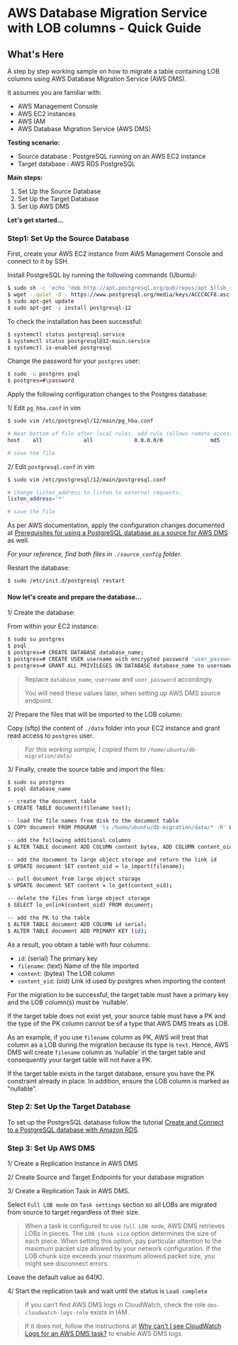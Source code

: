 
AWS Database Migration Service with LOB columns - Quick Guide
=============================================================

What's Here
-----------

A step by step working sample on how to migrate a table containing LOB columns 
using AWS Database Migration Service (AWS DMS).

It assumes you are familiar with:
-	AWS Management Console
-	AWS EC2 instances
-	AWS IAM
- AWS Database Migration Service (AWS DMS)

**Testing scenario:**

- Source database : PostgreSQL running on an AWS EC2 instance
- Target database : AWS RDS PostgreSQL

**Main steps:**

1. Set Up the Source Database
2. Set Up the Target Database 
3. Set Up AWS DMS

**Let's get started...**

### Step1: Set Up the Source Database

First, create your AWS EC2 instance from AWS Management Console and connect to it by SSH.

Install PostgreSQL by running the following commands (Ubuntu):

```sh
$ sudo sh -c 'echo "deb http://apt.postgresql.org/pub/repos/apt $(lsb_release -cs)-pgdg main" > /etc/apt/sources.list.d/pgdg.list'
$ wget --quiet -O - https://www.postgresql.org/media/keys/ACCC4CF8.asc | sudo apt-key add -
$ sudo apt-get update
$ sudo apt-get -y install postgresql-12
```

To check the installation has been successful:

```sh
$ systemctl status postgresql.service
$ systemctl status postgresql@12-main.service
$ systemctl is-enabled postgresql
```

Change the password for your `postgres` user:

```sh
$ sudo -u postgres psql
$ postgres=#\password
```

Apply the following configuration changes to the Postgres database:

1/ Edit `pg_hba.conf` in vim
```sh
$ sudo vim /etc/postgresql/12/main/pg_hba.conf

# Near bottom of file after local rules, add rule (allows remote access):
host    all             all             0.0.0.0/0               md5

# save the file
```

2/ Edit `postgresql.conf` in vim

```sh
$ sudo vim /etc/postgresql/12/main/postgresql.conf

# Change listen_address to listen to external requests:
listen_address='*'

# save the file
```

As per AWS documentation, apply the configuration changes documented at
[Prerequisites for using a PostgreSQL database as a source for AWS DMS](https://docs.aws.amazon.com/dms/latest/userguide/CHAP_Source.PostgreSQL.html#CHAP_Source.PostgreSQL.Prerequisites)
as well.

_For your reference, find both files in `./source_config` folder._

Restart the database:

```sh
$ sudo /etc/init.d/postgresql restart
```

#### Now let's create and prepare the database...

1/ Create the database:

From within your EC2 instance:

```sh
$ sudo su postgres
$ psql
$ postgres=# CREATE DATABASE database_name;
$ postgres=# CREATE USER username with encrypted password 'user_password';
$ postgres=# GRANT ALL PRIVILEGES ON DATABASE database_name to username;
```

> Replace `database_name`, `username` and `user_password` accordingly.
>
> You will need these values later, when setting up AWS DMS source endpoint.


2/ Prepare the files that will be imported to the LOB column:

Copy (sftp) the content of `./data` folder into your EC2 instance and 
grant read access to `postgres` user.

> _For this working sample, I copied them to `/home/ubuntu/db-migration/data/`_

3/ Finally, create the source table and import the files:

```sh
$ sudo su postgres
$ psql database_name

-- create the document table
$ CREATE TABLE document(filename text);

-- load the file names from disk to the document table
$ COPY document FROM PROGRAM 'ls /home/ubuntu/db-migration/data/* -R' WITH (format 'csv');

-- add the following additional columns
$ ALTER TABLE document ADD COLUMN content bytea, ADD COLUMN content_oid oid;

-- add the document to large object storage and return the link id
$ UPDATE document SET content_oid = lo_import(filename);

-- pull document from large object storage
$ UPDATE document SET content = lo_get(content_oid);

-- delete the files from large object storage
$ SELECT lo_unlink(content_oid) FROM document;

-- add the PK to the table
$ ALTER TABLE document ADD COLUMN id serial;
$ ALTER TABLE document ADD PRIMARY KEY (id);
```

As a result, you obtain a table with four columns:

- `id`: (serial) The primary key 
- `filename`: (text) Name of the file imported 
- `content`: (bytea) The LOB column 
- `content_oid`: (oid) Link id used by postgres when importing the content

For the migration to be successful, the target table must have a 
primary key and the LOB column(s) must be ‘nullable’.

If the target table does not exist yet, your source table must 
have a PK and the type of the PK column cannot be of a type that AWS DMS treats as LOB.

As an example, if you use `filename` column as PK, AWS will treat that column as a 
LOB during the migration because its type is `text`. 
Hence, AWS DMS will create `filename` column as ‘nullable’ in the target table 
and consequently your target table will not have a PK.

If the target table exists in the target database, ensure you have the PK constraint already in place. 
In addition, ensure the LOB column is marked as “nullable”.


### Step 2: Set Up the Target Database


To set up the PostgreSQL database follow the tutorial 
[Create and Connect to a PostgreSQL database with Amazon RDS](https://aws.amazon.com/getting-started/tutorials/create-connect-postgresql-db/).


### Step 3: Set Up AWS DMS


1/ Create a Replication Instance in AWS DMS

2/ Create Source and Target Endpoints for your database migration

3/ Create a Replication Task in AWS DMS.

Select `Full LOB mode` on `Task settings` section so all LOBs are migrated 
from source to target regardless of their size.

> When a task is configured to use `full LOB mode`, AWS DMS retrieves LOBs in pieces.
> The `LOB chunk size` option determines the size of each piece. 
> When setting this option, pay particular attention to the maximum packet size allowed 
> by your network configuration. 
> If the LOB chunk size exceeds your maximum allowed packet size, you might see disconnect errors.

Leave the default value as 64(K).

4/ Start the replication task and wait until the status is `Load complete`


> If you can’t find AWS DMS logs in CloudWatch, check the role `dms-cloudwatch-logs-role` 
exists in IAM.

>If it does not, follow the instructions at 
[Why can't I see CloudWatch Logs for an AWS DMS task?](https://aws.amazon.com/premiumsupport/knowledge-center/dms-cloudwatch-logs-not-appearing/) 
to enable AWS DMS logs. 









